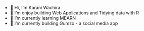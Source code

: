 - 👋 Hi, I’m Karani Wachira 
- 👀 I’m enjoy building Web Applications and Tidying data with R
- 🌱 I’m currently learning MEARN
- 💞️ I’m currently building Gumzo - a social media app 


<!---
KaraniWachira/KaraniWachira is a ✨ special ✨ repository because its `README.md` (this file) appears on your GitHub profile.
You can click the Preview link to take a look at your changes.
--->
